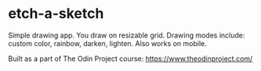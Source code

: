 # etch-a-sketch

Simple drawing app. You draw on resizable grid.
Drawing modes include: custom color, rainbow, darken, lighten.
Also works on mobile.

Built as a part of The Odin Project course:
https://www.theodinproject.com/